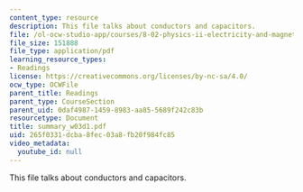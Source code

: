 ```yaml
---
content_type: resource
description: This file talks about conductors and capacitors.
file: /ol-ocw-studio-app/courses/8-02-physics-ii-electricity-and-magnetism-spring-2007/265f0331dcba8fec03a8fb20f984fc85_summary_w03d1.pdf
file_size: 151888
file_type: application/pdf
learning_resource_types:
- Readings
license: https://creativecommons.org/licenses/by-nc-sa/4.0/
ocw_type: OCWFile
parent_title: Readings
parent_type: CourseSection
parent_uid: 0daf4987-1459-8983-aa85-5689f242c83b
resourcetype: Document
title: summary_w03d1.pdf
uid: 265f0331-dcba-8fec-03a8-fb20f984fc85
video_metadata:
  youtube_id: null
---
```

This file talks about conductors and capacitors.